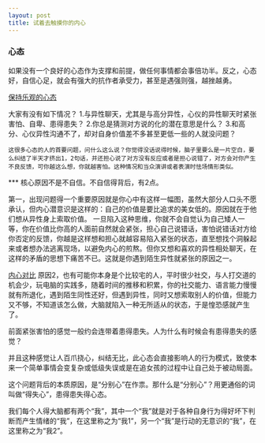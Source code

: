 ```yaml
---
layout: post
title: 试着去触摸你的内心
---
```


### 心态

如果没有一个良好的心态作为支撑和前提，做任何事情都会事倍功半。反之，心态好，自信心足，就会有强大的抗作者承受力，甚至是遇强则强，越挫越勇。

[保持乐观的心态](http://mmbiz.qpic.cn/mmbiz/toib5xYicoea5IT9DCaRU0wbhoswHhHrP0oXlLOq6woBZWOM3vLEh6UmZ80ia4iczqVMPnw4CgoF9tV2RnOkaJxxibw/0?tp=webp&wxfrom=5)

大家有没有如下情况？
 1.与异性聊天，尤其是与高分异性，心仪的异性聊天时紧张害怕、自卑、患得患失？
 2.你总是猜测对方说的化的潜在意思是什么？
 3.和高分、心仪异性沟通不了，却对自身价值差不多甚至更低一些的人就没问题？

    这很多心态的人的首要问题，问什么这么说？你觉得没话说得时候，脑子里要么是一片空白，要么纠结了半天才挤出1，2句话，并还担心说了对方没有反应或者是担心说错了，对方会对你产生不良反馈，可你越这么想，你就越害怕。这种情况和当众演讲或者表演时怯场情形类似。

*** 核心原因不是不自信。不自信得背后，有2点。

第一，出现问题得一个重要原因就是你心中有这样一幅图，虽然大部分人口头不愿承认，但内心潜意识是这样的：自己的价值是要比追求的美女低的。原因就在于他们想从异性身上索取价值。
一旦陷入这种思维，你就不会自觉认为自己矮人一等，你在价值比你高的人面前自然就会紧张，担心自己说错话，害怕说错话对方给你否定的反馈，你越是这样想和担心就越容易陷入紧张的状态，直至想找个洞躲起来或者想办法逃离现场，以避免内心的煎熬。但你又想和喜欢的异性相处聊天，在这样的矛盾的思想下痛苦不已。这就是你遇到陌生异性就紧张的原因之一。

[内心对比](http://mmbiz.qpic.cn/mmbiz/toib5xYicoea5IT9DCaRU0wbhoswHhHrP0VD06rLN09yibicdo2I01uwrqwNm1Upgv52wLKhwtqFt3qxh8ar0JsyGg/0?tp=webp&wxfrom=5)
    原因2，也有可能你本身是个比较宅的人，平时很少社交，与人打交道的机会少，玩电脑的实践多，随着时间的推移和积累，你的社交能力、语言能力慢慢就有所退化，遇到陌生同性还好，但遇到异性，同时又想索取别人的价值，但能力又不够，不知道该怎么做，大脑就陷入一种无所适从的状态，于是惶恐感就产生了。

前面紧张害怕的感觉一般约会连带着患得患失。人为什么有时候会有患得患失的感觉？

并且这种感觉让人百爪挠心，纠结无比，此心态会直接影响人的行为模式，致使本来一个简单事情会变复杂或低级失误或是在追女孩的过程中让自己处于被动局面。

这个问题背后的本质原因，是“分别心”在作祟。那什么是“分别心”？用更通俗的词叫做“得失心”，患得患失得心态。

我们每个人得大脑都有两个“我”，其中一个“我”就是对于各种自身行为得好坏下判断而产生情绪的“我”，在这里称之为“我1”，另一个“我”是行动的无意识的“我”，在这里称之为“我2”。
